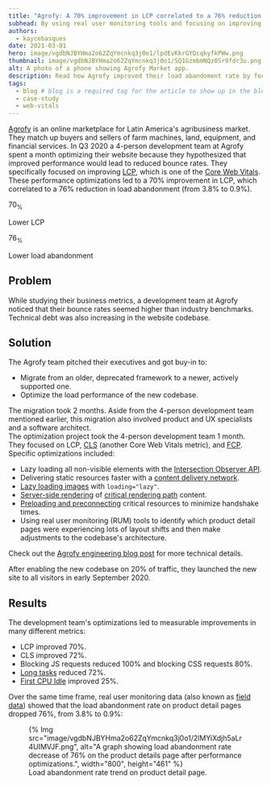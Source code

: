 ```yaml
---
title: "Agrofy: A 70% improvement in LCP correlated to a 76% reduction in load abandonment"
subhead: By using real user monitoring tools and focusing on improving Core Web Vitals in refactoring their app, they also improved CLS by 72%, as well as application responsiveness.
authors:
  - kaycebasques
date: 2021-03-01
hero: image/vgdbNJBYHma2o62ZqYmcnkq3j0o1/lpdEvKkrGYQcqkyfkPWw.png
thumbnail: image/vgdbNJBYHma2o62ZqYmcnkq3j0o1/SQ1GzmbmNQz0Sr9fdr3u.png
alt: A photo of a phone showing Agrofy Market app.
description: Read how Agrofy improved their load abandoment rate by focusing on Core Web Vitals.
tags:
  - blog # blog is a required tag for the article to show up in the blog.
  - case-study
  - web-vitals
---
```



[Agrofy](https://www.agrofy.com.ar/) is an online marketplace for Latin
America's agribusiness market. They match up buyers and sellers of farm
machines, land, equipment, and financial services. In Q3 2020 a 4-person
development team at Agrofy spent a month optimizing their website because they
hypothesized that improved performance would lead to reduced bounce rates. They
specifically focused on improving [LCP](https://web.dev/lcp/), which is one of
the [Core Web Vitals](https://web.dev/vitals/#core-web-vitals). These
performance optimizations led to a 70% improvement in LCP, which correlated to a
76% reduction in load abandonment (from 3.8% to 0.9%).  

<div class="w-stats">
  <div class="w-stat">
    <p class="w-stat__figure">70<sub class="w-stat__sub">%</sub></p>
    <p class="w-stat__desc">Lower LCP</p>
  </div>
  <div class="w-stat">
    <p class="w-stat__figure">76<sub class="w-stat__sub">%</sub></p>
    <p class="w-stat__desc">Lower load abandonment</p>
  </div>
</div>

## Problem

While studying their business metrics, a development team at Agrofy noticed 
that their bounce rates seemed higher than industry benchmarks. Technical 
debt was also increasing in the website codebase.

## Solution

The Agrofy team pitched their executives and got buy-in to:

+   Migrate from an older, deprecated framework to a newer, actively
    supported one.
+   Optimize the load performance of the new codebase.

The migration took 2 months. Aside from the 4-person development team mentioned
earlier, this migration also involved product and UX specialists and a software
architect.  
The optimization project took the 4-person development team 1 month. They
focused on LCP, [CLS](https://web.dev/cls/) (another Core Web Vitals metric),
and [FCP](https://web.dev/fcp/). Specific optimizations included:

+   Lazy loading all non-visible elements with the
    [Intersection Observer API](https://developer.mozilla.org/en-US/docs/Web/API/Intersection_Observer_API).
+   Delivering static resources faster with a [content delivery
    network](https://web.dev/content-delivery-networks/).
+   [Lazy loading images](https://web.dev/browser-level-image-lazy-loading/)
    with `loading="lazy"`.
+   [Server-side rendering](https://developers.google.com/web/updates/2019/02/rendering-on-the-web)
    of
    [critical rendering path](https://developers.google.com/web/fundamentals/performance/critical-rendering-path)
    content.
+   [Preloading and preconnecting](https://web.dev/fast/#optimize-your-resource-delivery)
    critical resources to minimize handshake times.
+   Using real user monitoring (RUM) tools to identify which product detail
    pages were experiencing lots of layout shifts and then make adjustments to
    the codebase's architecture.

Check out the
[Agrofy engineering blog post](https://mollar-luciano.medium.com/how-agrofy-optimised-core-web-vitals-and-improved-business-metrics-2f73311bca)
for more technical details.  

After enabling the new codebase on 20% of traffic, they launched the new site to
all visitors in early September 2020.

## Results

The development team's optimizations led to measurable improvements in many
different metrics:

+   LCP improved 70%.
+   CLS improved 72%.
+   Blocking JS requests reduced 100% and blocking CSS requests 80%.
+   [Long tasks](https://web.dev/long-tasks-devtools/) reduced 72%.
+   [First CPU Idle](https://web.dev/first-cpu-idle/) improved 25%.

Over the same time frame, real user monitoring data (also known as [field
data](https://web.dev/how-to-measure-speed/#lab-data-vs-field-data)) showed that
the load abandonment rate on product detail pages dropped 76%, from 3.8% to
0.9%:


<figure class="w-figure">
{% Img src="image/vgdbNJBYHma2o62ZqYmcnkq3j0o1/2lMYiXdjh5aLr4UIMVJF.png", alt="A graph showing load abandonment rate decrease of 76% on the product details page after performance optimizations.", width="800", height="461" %}
  <figcaption class="w-figcaption">
    Load abandonment rate trend on product detail page.
  </figcaption>
</figure>


